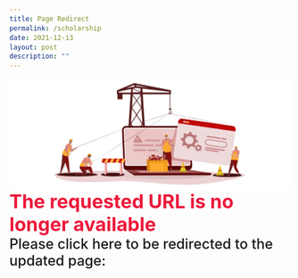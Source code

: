 ```yaml
---
title: Page Redirect
permalink: /scholarship
date: 2021-12-13
layout: post
description: ""
---
```


<div style="width:100%;display:flex;justify-content:center;"><img src="/images/Page-Redirect.jpg"></div>

<div style="width:100%;display:flex;justify-content:center; font-size:34px; font-weight: 700; color: #ed1a3b;">The requested URL is no longer available</div>

<div style="width:100%;display:flex;justify-content:center; font-size:25px; font-weight: 500; ;">Please click here to be redirected to the updated page:</div>


